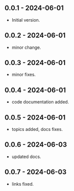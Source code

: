 ## 0.0.1 - 2024-06-01

- Initial version.

## 0.0.2 - 2024-06-01

- minor change.

## 0.0.3 - 2024-06-01

- minor fixes.

## 0.0.4 - 2024-06-01

- code documentation added.

## 0.0.5 - 2024-06-01

- topics added, docs fixes.

## 0.0.6 - 2024-06-03

- updated docs.


## 0.0.7 - 2024-06-03

- links fixed.